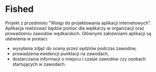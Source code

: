 # Fished
Projekt z przedmiotu "Wstęp do projektowania aplikacji internetowych".
Aplikacja realizować będzie pomoc dla wędkarzy w organizacji oraz prowadzeniu zawodów wędkarskich. 
Głównymi założeniami aplikacji są ułatwienia w postaci:
- wysyłania zdjęć do oceny przez sędziów podczas zawodów,
- prowadzenia ewidencji punktacji na zawodach,
- dostarczania informacji o miejscu i czasie zawodów czy osobach startujących w zawodach.
